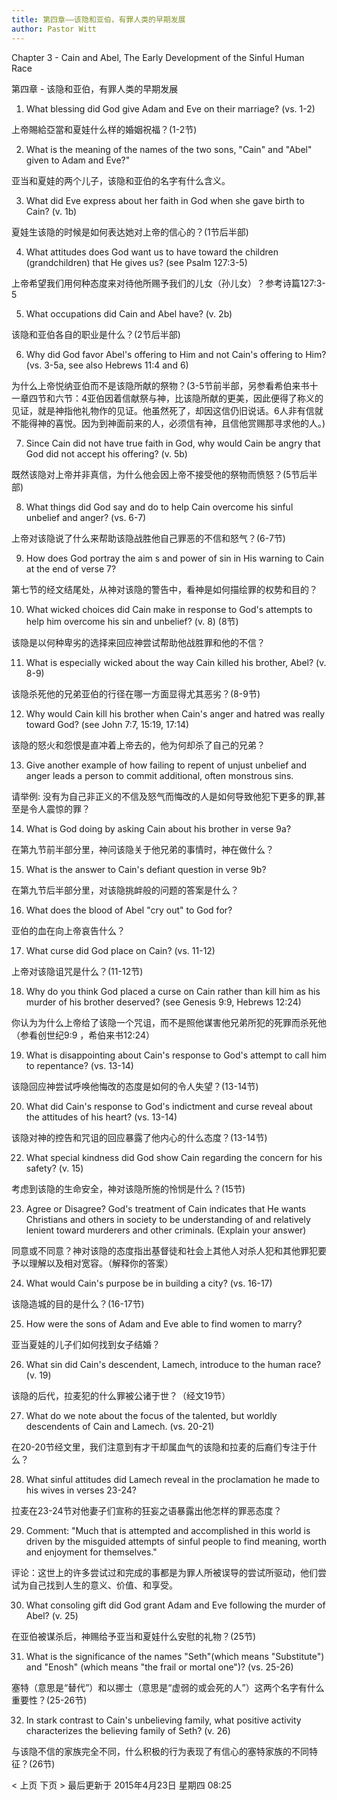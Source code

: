 ```yaml
---
title: 第四章——该隐和亚伯，有罪人类的早期发展
author: Pastor Witt
---
```


Chapter 3 - Cain and Abel, The Early Development of the Sinful Human Race

第四章 - 该隐和亚伯，有罪人类的早期发展

1. What blessing did God give Adam and Eve on their marriage? (vs. 1-2)

上帝賜給亞當和夏娃什么样的婚姻祝福？(1-2节)

2. What is the meaning of the names of the two sons, "Cain" and "Abel" given to Adam and Eve?"

亚当和夏娃的两个儿子，该隐和亚伯的名字有什么含义。

3. What did Eve express about her faith in God when she gave birth to Cain? (v. 1b)

夏娃生该隐的时候是如何表达她对上帝的信心的？(1节后半部)

4. What attitudes does God want us to have toward the children (grandchildren) that He gives us? (see Psalm 127:3-5)

上帝希望我们用何种态度来对待他所赐予我们的儿女（孙儿女）？参考诗篇127:3-5

5. What occupations did Cain and Abel have? (v. 2b)

该隐和亚伯各自的职业是什么？(2节后半部)

6. Why did God favor Abel's offering to Him and not Cain's offering to Him? (vs. 3-5a, see also Hebrews 11:4 and 6)

为什么上帝悦纳亚伯而不是该隐所献的祭物？(3-5节前半部，另参看希伯来书十一章四节和六节：4亚伯因着信献祭与神，比该隐所献的更美，因此便得了称义的见证，就是神指他礼物作的见证。他虽然死了，却因这信仍旧说话。6人非有信就不能得神的喜悦。因为到神面前来的人，必须信有神，且信他赏赐那寻求他的人。)

7. Since Cain did not have true faith in God, why would Cain be angry that God did not accept his offering? (v. 5b)

既然该隐对上帝并非真信，为什么他会因上帝不接受他的祭物而愤怒？(5节后半部)

8. What things did God say and do to help Cain overcome his sinful unbelief and anger? (vs. 6-7)

上帝对该隐说了什么来帮助该隐战胜他自己罪恶的不信和怒气？(6-7节)

9. How does God portray the aim s and power of sin in His warning to Cain at the end of verse 7?

第七节的经文结尾处，从神对该隐的警告中，看神是如何描绘罪的权势和目的？

10. What wicked choices did Cain make in response to God's attempts to help him overcome his sin and unbelief? (v. 8) (8节)

该隐是以何种卑劣的选择来回应神尝试帮助他战胜罪和他的不信？

11. What is especially wicked about the way Cain killed his brother, Abel? (v. 8-9)

该隐杀死他的兄弟亚伯的行径在哪一方面显得尤其恶劣？(8-9节)

12. Why would Cain kill his brother when Cain's anger and hatred was really toward God? (see John 7:7, 15:19, 17:14)

该隐的怒火和怨恨是直冲着上帝去的，他为何却杀了自己的兄弟？

13. Give another example of how failing to repent of unjust unbelief and anger leads a person to commit additional, often monstrous sins.

请举例: 没有为自己非正义的不信及怒气而悔改的人是如何导致他犯下更多的罪,甚至是令人震惊的罪？

14. What is God doing by asking Cain about his brother in verse 9a?

在第九节前半部分里，神问该隐关于他兄弟的事情时，神在做什么？

15. What is the answer to Cain's defiant question in verse 9b?

在第九节后半部分里，对该隐挑衅般的问题的答案是什么？

16. What does the blood of Abel "cry out" to God for?

亚伯的血在向上帝哀告什么？

17. What curse did God place on Cain? (vs. 11-12)

上帝对该隐诅咒是什么？(11-12节)

18. Why do you think God placed a curse on Cain rather than kill him as his murder of his brother deserved? (see Genesis 9:9, Hebrews 12:24)

你认为为什么上帝给了该隐一个咒诅，而不是照他谋害他兄弟所犯的死罪而杀死他（参看创世纪9:9 ，希伯来书12:24）

19. What is disappointing about Cain's response to God's attempt to call him to repentance? (vs. 13-14)

该隐回应神尝试呼唤他悔改的态度是如何的令人失望？(13-14节)

20. What did Cain's response to God's indictment and curse reveal about the attitudes of his heart? (vs. 13-14)

该隐对神的控告和咒诅的回应暴露了他内心的什么态度？(13-14节)

22. What special kindness did God show Cain regarding the concern for his safety? (v. 15)

考虑到该隐的生命安全，神对该隐所施的怜悯是什么？(15节)

23. Agree or Disagree? God's treatment of Cain indicates that He wants Christians and others in society to be understanding of and relatively lenient toward murderers and other criminals. (Explain your answer)

同意或不同意？神对该隐的态度指出基督徒和社会上其他人对杀人犯和其他罪犯要予以理解以及相对宽容。（解释你的答案）

24. What would Cain's purpose be in building a city? (vs. 16-17)

该隐造城的目的是什么？(16-17节)

25. How were the sons of Adam and Eve able to find women to marry?

亚当夏娃的儿子们如何找到女子结婚？

26. What sin did Cain's descendent, Lamech, introduce to the human race? (v. 19)

该隐的后代，拉麦犯的什么罪被公诸于世？（经文19节）

27. What do we note about the focus of the talented, but worldly descendents of Cain and Lamech. (vs. 20-21)

在20-20节经文里，我们注意到有才干却属血气的该隐和拉麦的后裔们专注于什么？

28. What sinful attitudes did Lamech reveal in the proclamation he made to his wives in verses 23-24?

拉麦在23-24节对他妻子们宣称的狂妄之语暴露出他怎样的罪恶态度？

29. Comment: "Much that is attempted and accomplished in this world is driven by the misguided attempts of sinful people to find meaning, worth and enjoyment for themselves."

评论：这世上的许多尝试过和完成的事都是为罪人所被误导的尝试所驱动，他们尝试为自己找到人生的意义、价值、和享受。

30. What consoling gift did God grant Adam and Eve following the murder of Abel? (v. 25)

在亚伯被谋杀后，神赐给予亚当和夏娃什么安慰的礼物？(25节)

31. What is the significance of the names "Seth"(which means "Substitute") and "Enosh" (which means "the frail or mortal one")? (vs. 25-26)

塞特（意思是“替代”）和以挪士（意思是“虚弱的或会死的人”）这两个名字有什么重要性？(25-26节)

32. In stark contrast to Cain's unbelieving family, what positive activity characterizes the believing family of Seth? (v. 26)

与该隐不信的家族完全不同，什么积极的行为表现了有信心的塞特家族的不同特征？(26节)

< 上页
下页 >
最后更新于 2015年4月23日 星期四 08:25